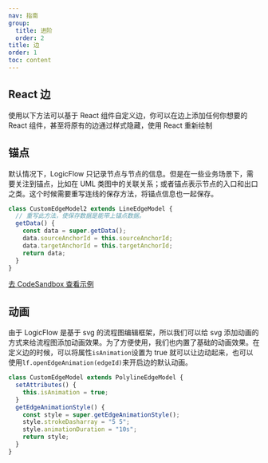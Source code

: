 ```yaml
---
nav: 指南
group:
  title: 进阶
  order: 2
title: 边
order: 1
toc: content
---
```


## React 边

使用以下方法可以基于 React 组件自定义边，你可以在边上添加任何你想要的 React 组件，甚至将原有的边通过样式隐藏，使用 React 重新绘制

<code id="edge-react" src="../../src/tutorial/intermediate/edge/reactEdge"></code>

## 锚点

默认情况下，LogicFlow 只记录节点与节点的信息。但是在一些业务场景下，需要关注到锚点，比如在 UML 类图中的关联关系；或者锚点表示节点的入口和出口之类。这个时候需要重写连线的保存方法，将锚点信息也一起保存。

```jsx | pure
class CustomEdgeModel2 extends LineEdgeModel {
  // 重写此方法，使保存数据是能带上锚点数据。
  getData() {
    const data = super.getData();
    data.sourceAnchorId = this.sourceAnchorId;
    data.targetAnchorId = this.targetAnchorId;
    return data;
  }
}
```

<a href="https://codesandbox.io/embed/logicflow-base17-h5pis?fontsize=14&hidenavigation=1&theme=dark&view=preview" target="_blank"> 去 CodeSandbox 查看示例</a>

## 动画

由于 LogicFlow 是基于 svg 的流程图编辑框架，所以我们可以给 svg 添加动画的方式来给流程图添加动画效果。为了方便使用，我们也内置了基础的动画效果。在定义边的时候，可以将属性`isAnimation`设置为 true 就可以让边动起来，也可以使用`lf.openEdgeAnimation(edgeId)`来开启边的默认动画。

```jsx | pure
class CustomEdgeModel extends PolylineEdgeModel {
  setAttributes() {
    this.isAnimation = true;
  }
  getEdgeAnimationStyle() {
    const style = super.getEdgeAnimationStyle();
    style.strokeDasharray = "5 5";
    style.animationDuration = "10s";
    return style;
  }
}
```
<code id="edge-animation" src="../../src/tutorial/intermediate/edge/animation"></code>
